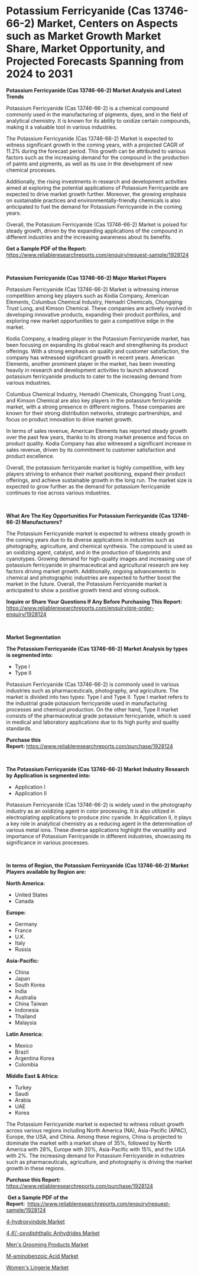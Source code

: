 <p><h1>Potassium Ferricyanide (Cas 13746-66-2) Market, Centers on Aspects such as Market Growth Market Share, Market Opportunity, and Projected Forecasts Spanning from 2024 to 2031</h1></p><p><strong>Potassium Ferricyanide (Cas 13746-66-2) Market Analysis and Latest Trends</strong></p>
<p><p>Potassium Ferricyanide (Cas 13746-66-2) is a chemical compound commonly used in the manufacturing of pigments, dyes, and in the field of analytical chemistry. It is known for its ability to oxidize certain compounds, making it a valuable tool in various industries.</p><p>The Potassium Ferricyanide (Cas 13746-66-2) Market is expected to witness significant growth in the coming years, with a projected CAGR of 11.2% during the forecast period. This growth can be attributed to various factors such as the increasing demand for the compound in the production of paints and pigments, as well as its use in the development of new chemical processes.</p><p>Additionally, the rising investments in research and development activities aimed at exploring the potential applications of Potassium Ferricyanide are expected to drive market growth further. Moreover, the growing emphasis on sustainable practices and environmentally-friendly chemicals is also anticipated to fuel the demand for Potassium Ferricyanide in the coming years.</p><p>Overall, the Potassium Ferricyanide (Cas 13746-66-2) Market is poised for steady growth, driven by the expanding applications of the compound in different industries and the increasing awareness about its benefits.</p></p>
<p><strong>Get a Sample PDF of the Report:&nbsp;</strong> <a href="https://www.reliableresearchreports.com/enquiry/request-sample/1928124">https://www.reliableresearchreports.com/enquiry/request-sample/1928124</a></p>
<p>&nbsp;</p>
<p><strong>Potassium Ferricyanide (Cas 13746-66-2) Major Market Players</strong></p>
<p><p>Potassium Ferricyanide (Cas 13746-66-2) Market is witnessing intense competition among key players such as Kodia Company, American Elements, Columbus Chemical Industry, Hemadri Chemicals, Chongqing Trust Long, and Kimson Chemical. These companies are actively involved in developing innovative products, expanding their product portfolios, and exploring new market opportunities to gain a competitive edge in the market.</p><p>Kodia Company, a leading player in the Potassium Ferricyanide market, has been focusing on expanding its global reach and strengthening its product offerings. With a strong emphasis on quality and customer satisfaction, the company has witnessed significant growth in recent years. American Elements, another prominent player in the market, has been investing heavily in research and development activities to launch advanced potassium ferricyanide products to cater to the increasing demand from various industries.</p><p>Columbus Chemical Industry, Hemadri Chemicals, Chongqing Trust Long, and Kimson Chemical are also key players in the potassium ferricyanide market, with a strong presence in different regions. These companies are known for their strong distribution networks, strategic partnerships, and focus on product innovation to drive market growth.</p><p>In terms of sales revenue, American Elements has reported steady growth over the past few years, thanks to its strong market presence and focus on product quality. Kodia Company has also witnessed a significant increase in sales revenue, driven by its commitment to customer satisfaction and product excellence.</p><p>Overall, the potassium ferricyanide market is highly competitive, with key players striving to enhance their market positioning, expand their product offerings, and achieve sustainable growth in the long run. The market size is expected to grow further as the demand for potassium ferricyanide continues to rise across various industries.</p></p>
<p>&nbsp;</p>
<p><strong>What Are The Key Opportunities For Potassium Ferricyanide (Cas 13746-66-2) Manufacturers?</strong></p>
<p><p>The Potassium Ferricyanide market is expected to witness steady growth in the coming years due to its diverse applications in industries such as photography, agriculture, and chemical synthesis. The compound is used as an oxidizing agent, catalyst, and in the production of blueprints and cyanotypes. Growing demand for high-quality images and increasing use of potassium ferricyanide in pharmaceutical and agricultural research are key factors driving market growth. Additionally, ongoing advancements in chemical and photographic industries are expected to further boost the market in the future. Overall, the Potassium Ferricyanide market is anticipated to show a positive growth trend and strong outlook.</p></p>
<p><strong>Inquire or Share Your Questions If Any Before Purchasing This Report:</strong> <a href="https://www.reliableresearchreports.com/enquiry/pre-order-enquiry/1928124">https://www.reliableresearchreports.com/enquiry/pre-order-enquiry/1928124</a></p>
<p>&nbsp;</p>
<p><strong>Market Segmentation</strong></p>
<p><strong>The Potassium Ferricyanide (Cas 13746-66-2) Market Analysis by types is segmented into:</strong></p>
<p><ul><li>Type I</li><li>Type II</li></ul></p>
<p><p>Potassium Ferricyanide (Cas 13746-66-2) is commonly used in various industries such as pharmaceuticals, photography, and agriculture. The market is divided into two types: Type I and Type II. Type I market refers to the industrial grade potassium ferricyanide used in manufacturing processes and chemical production. On the other hand, Type II market consists of the pharmaceutical grade potassium ferricyanide, which is used in medical and laboratory applications due to its high purity and quality standards.</p></p>
<p><strong>Purchase this Report:&nbsp;</strong><a href="https://www.reliableresearchreports.com/purchase/1928124">https://www.reliableresearchreports.com/purchase/1928124</a></p>
<p>&nbsp;</p>
<p><strong>The Potassium Ferricyanide (Cas 13746-66-2) Market Industry Research by Application is segmented into:</strong></p>
<p><ul><li>Application I</li><li>Application II</li></ul></p>
<p><p>Potassium Ferricyanide (Cas 13746-66-2) is widely used in the photography industry as an oxidizing agent in color processing. It is also utilized in electroplating applications to produce zinc cyanide. In Application II, it plays a key role in analytical chemistry as a reducing agent in the determination of various metal ions. These diverse applications highlight the versatility and importance of Potassium Ferricyanide in different industries, showcasing its significance in various processes.</p></p>
<p>&nbsp;</p>
<p><strong>In terms of Region, the Potassium Ferricyanide (Cas 13746-66-2) Market Players available by Region are:</strong></p>
<p>
    <p> <strong> North America: </strong>
        <ul>
            <li>United States</li>
            <li>Canada</li>
        </ul>
        </p> 
    <p> <strong> Europe: </strong>
        <ul>
            <li>Germany</li>
            <li>France</li>
            <li>U.K.</li>
            <li>Italy</li>
            <li>Russia</li>
        </ul>
        </p> 
    <p> <strong> Asia-Pacific: </strong>
        <ul>
            <li>China</li>
            <li>Japan</li>
            <li>South Korea</li>
            <li>India</li>
            <li>Australia</li>
            <li>China Taiwan</li>
            <li>Indonesia</li>
            <li>Thailand</li>
            <li>Malaysia</li>
        </ul>
        </p> 
    <p> <strong> Latin America: </strong>
        <ul>
            <li>Mexico</li>
            <li>Brazil</li>
            <li>Argentina Korea</li>
            <li>Colombia</li>
        </ul>
        </p> 
    <p> <strong> Middle East & Africa: </strong>
        <ul>
            <li>Turkey</li>
            <li>Saudi</li>
            <li>Arabia</li>
            <li>UAE</li>
            <li>Korea</li>
        </ul>
    </p>
    </p>
<p><p>The Potassium Ferricyanide market is expected to witness robust growth across various regions including North America (NA), Asia-Pacific (APAC), Europe, the USA, and China. Among these regions, China is projected to dominate the market with a market share of 35%, followed by North America with 28%, Europe with 20%, Asia-Pacific with 15%, and the USA with 2%. The increasing demand for Potassium Ferricyanide in industries such as pharmaceuticals, agriculture, and photography is driving the market growth in these regions.</p></p>
<p><strong>Purchase this Report: </strong><a href="https://www.reliableresearchreports.com/purchase/1928124">https://www.reliableresearchreports.com/purchase/1928124</a></p>
<p>&nbsp;<strong>Get a Sample PDF of the Report:&nbsp;&nbsp;</strong><a href="https://www.reliableresearchreports.com/enquiry/request-sample/1928124">https://www.reliableresearchreports.com/enquiry/request-sample/1928124</a></p>
<p><strong></strong></p>
<p><p><a href="https://chivalrous-flock-a86.notion.site/4-hydroxyindole-Market-Provides-Detailed-Segmentation-of-this-Market-based-on-Type-Application-and-d63364e2bc76417db39b38b4a96fc634">4-hydroxyindole Market</a></p><p><a href="https://angry-finch-aaf.notion.site/4-4-oxydiphthalic-Anhydrides-Market-Provides-Detailed-Segmentation-of-this-Market-based-on-Type-A-3fb10f7272794dceb4d5995fe22a1553">4,4\'-oxydiphthalic Anhydrides Market</a></p><p><a href="https://view.publitas.com/reportprime-1/mens-grooming-products-market-a-comprehensive-report-of-its-market-share-growth-trends-2024-2031/">Men's Grooming Products Market</a></p><p><a href="https://faithful-glue-af3.notion.site/M-aminobenzoic-Acid-Market-Size-Global-Industry-Overview-Market-Segmentation-and-Forecast-2024-to-99599577479d4993bbd92de8cd60486c">M-aminobenzoic Acid Market</a></p><p><a href="https://view.publitas.com/reportprime-1/womens-lingerie-market-insights-market-players-and-forecast-till-2031/">Women's Lingerie Market</a></p></p>